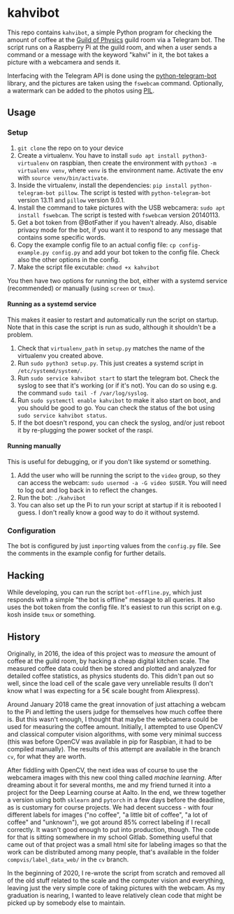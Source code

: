 # kahvibot

This repo contains `kahvibot`, a simple Python program for checking the amount of coffee at the
[Guild of Physics](http://www.fyysikkokilta.fi/) guild room via a Telegram bot.
The script runs on a Raspberry Pi at the guild room, and when a user sends a
command or a message with the keyword "kahvi" in it, the bot takes a picture
with a webcamera and sends it.

Interfacing with the Telegram API is done using the
[python-telegram-bot](https://github.com/python-telegram-bot/python-telegram-bot)
library, and the pictures are taken using the `fswebcam` command. Optionally, a
watermark can be added to the photos using
[PIL](https://pillow.readthedocs.io/en/stable/).


## Usage
### Setup

1. `git clone` the repo on to your device
1. Create a virtualenv. You have to install `sudo apt install python3-virtualenv` on raspbian, then create the environment with `python3 -m virtualenv venv`, where `venv` is the environment name. Activate the env with `source venv/bin/activate`.
1. Inside the virtualenv, install the dependencies: `pip install python-telegram-bot pillow`. The script is tested with `python-telegram-bot` version 13.11 and `pillow` version 9.0.1.
1. Install the command to take pictures with the USB webcamera: `sudo apt install fswebcam`. The script is tested with `fswebcam` version 20140113.
1. Get a bot token from @BotFather if you haven't already. Also, disable privacy mode for the bot, if you want it to respond to any message that contains some specific words.
1. Copy the example config file to an actual config file: `cp config-example.py config.py` and add your bot token to the config file. Check also the other options in the config.
1. Make the script file excutable: `chmod +x kahvibot`

You then have two options for running the bot, either with a systemd service (recommended) or manually (using `screen` or `tmux`).

#### Running as a systemd service
This makes it easier to restart and automatically run the script on startup.
Note that in this case the script is run as sudo, although it shouldn't be a
problem.

1. Check that `virtualenv_path` in `setup.py` matches the name of the virtualenv you created above.
1. Run `sudo python3 setup.py`. This just creates a systemd script in `/etc/systemd/system/`.
1. Run `sudo service kahvibot start` to start the telegram bot. Check the syslog to see that it's working (or if it's not). You can do so using e.g. the command `sudo tail -f /var/log/syslog`.
1. Run `sudo systemctl enable kahvibot` to make it also start on boot, and you should be good to go. You can check the status of the bot using `sudo service kahvibot status`.
1. If the bot doesn't respond, you can check the syslog, and/or just reboot it by re-plugging the power socket of the raspi.

#### Running manually
This is useful for debugging, or if you don't like systemd or something.

1. Add the user who will be running the script to the `video` group, so they can access the webcam: `sudo usermod -a -G video $USER`. You will need to log out and log back in to reflect the changes.
1. Run the bot: `./kahvibot`
1. You can also set up the Pi to run your script at startup if it is rebooted I guess. I don't really know a good way to do it without systemd.

### Configuration

The bot is configured by just `import`ing values from the `config.py` file. See the comments in the example config for further details.


## Hacking

While developing, you can run the script `bot-offline.py`, which just responds with a simple "the bot is offline" message to all queries. It also uses the bot token from the config file. It's easiest to run this script on e.g. kosh inside `tmux` or something.


## History

Originally, in 2016, the idea of this project was to _measure_ the amount of
coffee at the guild room, by hacking a cheap digital kitchen scale. The
measured coffee data could then be stored and plotted and analyzed for detailed
coffee statistics, as physics students do. This didn't pan out so well, since
the load cell of the scale gave very unreliable results (I don't know what I
was expecting for a 5€ scale bought from Aliexpress).

Around January 2018 came the great innovation of just attaching a webcam to the
Pi and letting the users judge for themselves how much coffee there is. But
this wasn't enough, I thought that maybe the webcamera could be used for
measuring the coffee amount.  Initially, I attempted to use OpenCV and
classical computer vision algorithms, with some very minimal success (this was
before OpenCV was available in pip for Raspbian, it had to be compiled
manually). The results of this attempt are available in the branch `cv`, for
what they are worth.

After fiddling with OpenCV, the next idea was of course to use the webcamera
images with this new cool thing called _machine learning_. After dreaming about
it for several months, me and my friend turned it into a project for the Deep
Learning course at Aalto. In the end, we threw together a version using both
`sklearn` and `pytorch` in a few days before the deadline, as is customary for
course projects. We had decent success - with four different labels for images
("no coffee", "a little bit of coffee", "a lot of coffee" and "unknown"), we
got around 85% correct labeling if I recall correctly. It wasn't good enough to
put into production, though. The code for that is sitting somewhere in my
school Gitlab. Something useful that came out of that project was a small html
site for labeling images so that the work can be distributed among many people,
that's available in the folder `compvis/label_data_web/` in the `cv` branch.

In the beginning of 2020, I re-wrote the script from scratch and removed all of
the old stuff related to the scale and the computer vision and everything,
leaving just the very simple core of taking pictures with the webcam. As my
graduation is nearing, I wanted to leave relatively clean code that might be
picked up by somebody else to maintain.
